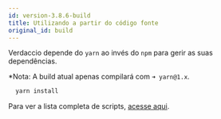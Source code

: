 ```yaml
---
id: version-3.8.6-build
title: Utilizando a partir do código fonte
original_id: build
---
```

Verdaccio depende do `yarn` ao invés do `npm` para gerir as suas dependências.

*Nota: A build atual apenas compilará com `➜ yarn@1.x`.

```bash
  yarn install
```

Para ver a lista completa de scripts, [acesse aqui](https://github.com/verdaccio/verdaccio/wiki/Build-Source-Code).